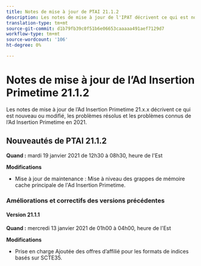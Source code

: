 ```yaml
---
title: Notes de mise à jour de PTAI 21.1.2
description: Les notes de mise à jour de l'IPAT décrivent ce qui est nouveau ou modifié, les problèmes résolus et connus de l'Ad Insertion Primetime en 2021.
translation-type: tm+mt
source-git-commit: d1b79fb39c0f51b6e06653caaaaa491aef7129d7
workflow-type: tm+mt
source-wordcount: '106'
ht-degree: 0%

---
```



# Notes de mise à jour de l’Ad Insertion Primetime 21.1.2

Les notes de mise à jour de l’Ad Insertion Primetime 21.x.x décrivent ce qui est nouveau ou modifié, les problèmes résolus et les problèmes connus de l’Ad Insertion Primetime en 2021.

## Nouveautés de PTAI 21.1.2

**Quand :** mardi 19 janvier 2021 de 12h30 à 08h30, heure de l&#39;Est

**Modifications**

* Mise à jour de maintenance : Mise à niveau des grappes de mémoire cache principale de l&#39;Ad Insertion Primetime.

### Améliorations et correctifs des versions précédentes

#### Version 21.1.1

**Quand :** mercredi 13 janvier 2021 de 01h00 à 04h00, heure de l&#39;Est

**Modifications**

* Prise en charge Ajoutée des offres d’affilié pour les formats de indices basés sur SCTE35.